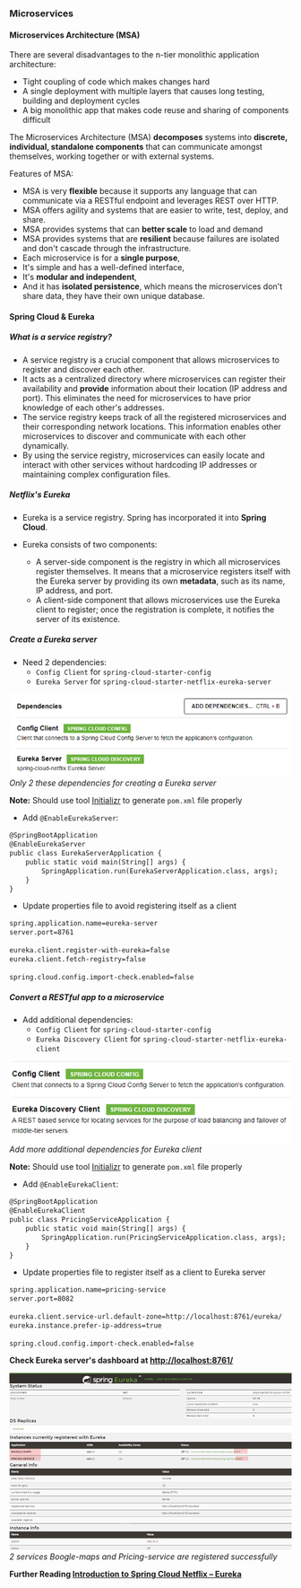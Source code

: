 ### Microservices

#### Microservices Architecture (MSA)

There are several disadvantages to the n-tier monolithic application architecture:

- Tight coupling of code which makes changes hard
- A single deployment with multiple layers that causes long testing, building and deployment cycles
- A big monolithic app that makes code reuse and sharing of components difficult

The Microservices Architecture (MSA) **decomposes** systems into **discrete, individual, standalone components** that can communicate amongst themselves, working together or with external systems.

Features of MSA:

- MSA is very **flexible** because it supports any language that can communicate via a RESTful endpoint and leverages REST over HTTP.
- MSA offers agility and systems that are easier to write, test, deploy, and share.
- MSA provides systems that can **better scale** to load and demand
- MSA provides systems that are **resilient** because failures are isolated and don't cascade through the infrastructure.
- Each microservice is for a **single purpose**,
- It's simple and has a well-defined interface,
- It's **modular and independent**,
- And it has **isolated persistence**, which means the microservices don't share data, they have their own unique database.


#### Spring Cloud & Eureka

##### What is a service registry? 

- A service registry is a crucial component that allows microservices to register and discover each other.
- It acts as a centralized directory where microservices can register their availability and **provide** information about their location (IP address and port). This eliminates the need for microservices to have prior knowledge of each other's addresses.
- The service registry keeps track of all the registered microservices and their corresponding network locations. This information enables other microservices to discover and communicate with each other dynamically.
- By using the service registry, microservices can easily locate and interact with other services without hardcoding IP addresses or maintaining complex configuration files.

##### Netflix's Eureka

- Eureka is a service registry. Spring has incorporated it into **Spring Cloud**.
- Eureka consists of two components:
  
  - A server-side component is the registry in which all microservices register themselves. It means that a microservice registers itself with the Eureka server by providing its own **metadata**, such as its name, IP address, and port.
  - A client-side component that allows microservices use the Eureka client to register; once the registration is complete, it notifies the server of its existence.

##### Create a Eureka server

- Need 2 dependencies:
  -  ```Config Client``` for ```spring-cloud-starter-config```
  -  ```Eureka Server``` for ```spring-cloud-starter-netflix-eureka-server```

![](/imgs/java_web/eureka-server-dependencies.png)
_Only 2 these dependencies for creating a Eureka server_

**Note:** Should use tool [Initializr](https://start.spring.io/) to generate ```pom.xml``` file properly

- Add ```@EnableEurekaServer```:

```
@SpringBootApplication
@EnableEurekaServer
public class EurekaServerApplication {
	public static void main(String[] args) {
		SpringApplication.run(EurekaServerApplication.class, args);
	}
}
 ```

- Update properties file to avoid registering itself as a client

```
spring.application.name=eureka-server
server.port=8761

eureka.client.register-with-eureka=false
eureka.client.fetch-registry=false

spring.cloud.config.import-check.enabled=false
 ```

##### Convert a RESTful app to a microservice 

- Add additional dependencies: 
  - ```Config Client``` for ```spring-cloud-starter-config```
  - ```Eureka Discovery Client``` for ```spring-cloud-starter-netflix-eureka-client```

![](/imgs/java_web/eureka-client-dependencies.png)
_Add more additional dependencies for Eureka client_

**Note:** Should use tool [Initializr](https://start.spring.io/) to generate ```pom.xml``` file properly

- Add ```@EnableEurekaClient```:

```
@SpringBootApplication
@EnableEurekaClient
public class PricingServiceApplication {
    public static void main(String[] args) {
        SpringApplication.run(PricingServiceApplication.class, args);
    }
}
 ```

- Update properties file to register itself as a client to Eureka server

```
spring.application.name=pricing-service
server.port=8082

eureka.client.service-url.default-zone=http://localhost:8761/eureka/
eureka.instance.prefer-ip-address=true

spring.cloud.config.import-check.enabled=false
 ```

**Check Eureka server's dashboard at [http://localhost:8761/](http://localhost:8761/)**

![](/imgs/java_web/eureka-dashboard.png)
_2 services Boogle-maps and Pricing-service are registered successfully_

**Further Reading [Introduction to Spring Cloud Netflix – Eureka](https://www.baeldung.com/spring-cloud-netflix-eureka)**